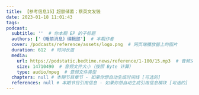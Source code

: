 ```yaml
---
title: 【参考信息15】超额储蓄；蔡英文发钱 
date: 2023-01-18 11:01:43
tags:
podcast:
  subtitle: ''  # 你本期 EP 的子标题
  authors: ['《睡前消息》编辑部']  # 本期作者
  cover: /podcasts/reference/assets/logo.png  # 网页端播放器上的图片
  duration: 612  # 时间长度
  media:
    url: https://podstatic.bedtime.news/reference/1-100/15.mp3  # 音频文件
    size: 14710490  # 音频文件大小（按照 Byte 计算）
    type: audio/mpeg  # 音频文件类型
  chapters: null # 本期节目章节 - 如果你想自动生成时间线 [可选的]
  references: null # 本期节目引用信息 - 如果你想自动生成引用信息模块 [可选的]
---
```

